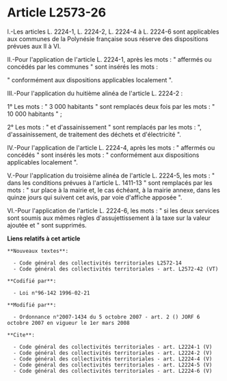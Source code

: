 # Article L2573-26

I.-Les articles L. 2224-1, L. 2224-2, L. 2224-4 à L. 2224-6 sont applicables aux communes de la Polynésie française sous
réserve des dispositions prévues aux II à VI. 

II.-Pour l'application de l'article L. 2224-1, après les mots : " affermés ou concédés par les communes " sont insérés les
mots : 

" conformément aux dispositions applicables localement ". 

III.-Pour l'application du huitième alinéa de l'article L. 2224-2 : 

1° Les mots : " 3 000 habitants " sont remplacés deux fois par les mots : " 10 000 habitants " ; 

2° Les mots : " et d'assainissement " sont remplacés par les mots : ", d'assainissement, de traitement des déchets et
d'électricité ". 

IV.-Pour l'application de l'article L. 2224-4, après les mots : " affermés ou concédés " sont insérés les mots : "
conformément aux dispositions applicables localement ". 

V.-Pour l'application du troisième alinéa de l'article L. 2224-5, les mots : " dans les conditions prévues à l'article L.
1411-13 " sont remplacés par les mots : " sur place à la mairie et, le cas échéant, à la mairie annexe, dans les quinze jours
qui suivent cet avis, par voie d'affiche apposée ". 

VI.-Pour l'application de l'article L. 2224-6, les mots : " si les deux services sont soumis aux mêmes règles
d'assujettissement à la taxe sur la valeur ajoutée et " sont supprimés.

**Liens relatifs à cet article**

	**Nouveaux textes**:

	  - Code général des collectivités territoriales L2572-14
	  - Code général des collectivités territoriales - art. L2572-42 (VT)

	**Codifié par**:

	  - Loi n°96-142 1996-02-21

	**Modifié par**:

	  - Ordonnance n°2007-1434 du 5 octobre 2007 - art. 2 () JORF 6 octobre 2007 en vigueur le 1er mars 2008

	**Cite**:

	  - Code général des collectivités territoriales - art. L2224-1 (V)
	  - Code général des collectivités territoriales - art. L2224-2 (V)
	  - Code général des collectivités territoriales - art. L2224-4 (V)
	  - Code général des collectivités territoriales - art. L2224-5 (V)
	  - Code général des collectivités territoriales - art. L2224-6 (V)
